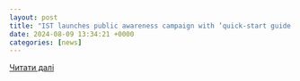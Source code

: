 ```yaml
---
layout: post
title: "IST launches public awareness campaign with ’quick-start guide’ for protecting small businesses from ransomware threats | InsideCyberSecurity.com"
date: 2024-08-09 13:34:21 +0000
categories: [news]
---
```


[Читати далі](https://insidecybersecurity.com/daily-news/ist-launches-public-awareness-campaign-quick-start-guide-protecting-small-businesses)
